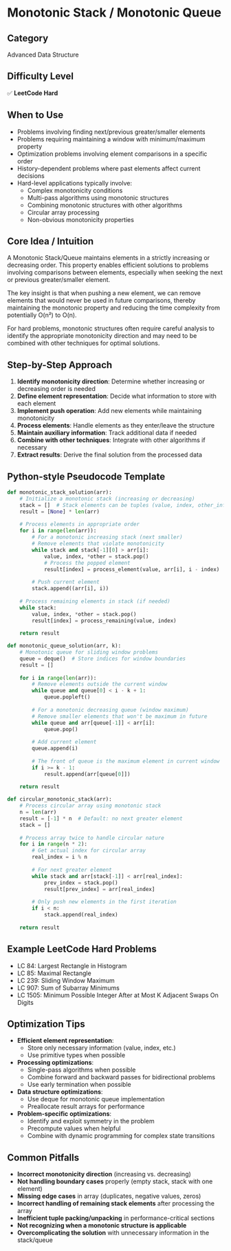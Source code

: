# Monotonic Stack / Monotonic Queue

## Category
Advanced Data Structure

## Difficulty Level
✅ **LeetCode Hard**

## When to Use
- Problems involving finding next/previous greater/smaller elements
- Problems requiring maintaining a window with minimum/maximum property
- Optimization problems involving element comparisons in a specific order
- History-dependent problems where past elements affect current decisions
- Hard-level applications typically involve:
  - Complex monotonicity conditions
  - Multi-pass algorithms using monotonic structures
  - Combining monotonic structures with other algorithms
  - Circular array processing
  - Non-obvious monotonicity properties

## Core Idea / Intuition
A Monotonic Stack/Queue maintains elements in a strictly increasing or decreasing order. This property enables efficient solutions to problems involving comparisons between elements, especially when seeking the next or previous greater/smaller element.

The key insight is that when pushing a new element, we can remove elements that would never be used in future comparisons, thereby maintaining the monotonic property and reducing the time complexity from potentially O(n²) to O(n).

For hard problems, monotonic structures often require careful analysis to identify the appropriate monotonicity direction and may need to be combined with other techniques for optimal solutions.

## Step-by-Step Approach
1. **Identify monotonicity direction**: Determine whether increasing or decreasing order is needed
2. **Define element representation**: Decide what information to store with each element
3. **Implement push operation**: Add new elements while maintaining monotonicity
4. **Process elements**: Handle elements as they enter/leave the structure
5. **Maintain auxiliary information**: Track additional data if needed
6. **Combine with other techniques**: Integrate with other algorithms if necessary
7. **Extract results**: Derive the final solution from the processed data

## Python-style Pseudocode Template
```python
def monotonic_stack_solution(arr):
    # Initialize a monotonic stack (increasing or decreasing)
    stack = []  # Stack elements can be tuples (value, index, other_info)
    result = [None] * len(arr)
    
    # Process elements in appropriate order
    for i in range(len(arr)):
        # For a monotonic increasing stack (next smaller)
        # Remove elements that violate monotonicity
        while stack and stack[-1][0] > arr[i]:
            value, index, *other = stack.pop()
            # Process the popped element
            result[index] = process_element(value, arr[i], i - index)
        
        # Push current element
        stack.append((arr[i], i))
    
    # Process remaining elements in stack (if needed)
    while stack:
        value, index, *other = stack.pop()
        result[index] = process_remaining(value, index)
    
    return result

def monotonic_queue_solution(arr, k):
    # Monotonic queue for sliding window problems
    queue = deque()  # Store indices for window boundaries
    result = []
    
    for i in range(len(arr)):
        # Remove elements outside the current window
        while queue and queue[0] < i - k + 1:
            queue.popleft()
        
        # For a monotonic decreasing queue (window maximum)
        # Remove smaller elements that won't be maximum in future
        while queue and arr[queue[-1]] < arr[i]:
            queue.pop()
        
        # Add current element
        queue.append(i)
        
        # The front of queue is the maximum element in current window
        if i >= k - 1:
            result.append(arr[queue[0]])
    
    return result

def circular_monotonic_stack(arr):
    # Process circular array using monotonic stack
    n = len(arr)
    result = [-1] * n  # Default: no next greater element
    stack = []
    
    # Process array twice to handle circular nature
    for i in range(n * 2):
        # Get actual index for circular array
        real_index = i % n
        
        # For next greater element
        while stack and arr[stack[-1]] < arr[real_index]:
            prev_index = stack.pop()
            result[prev_index] = arr[real_index]
        
        # Only push new elements in the first iteration
        if i < n:
            stack.append(real_index)
    
    return result
```

## Example LeetCode Hard Problems
- LC 84: Largest Rectangle in Histogram
- LC 85: Maximal Rectangle
- LC 239: Sliding Window Maximum
- LC 907: Sum of Subarray Minimums
- LC 1505: Minimum Possible Integer After at Most K Adjacent Swaps On Digits

## Optimization Tips
- **Efficient element representation**:
  - Store only necessary information (value, index, etc.)
  - Use primitive types when possible
- **Processing optimizations**:
  - Single-pass algorithms when possible
  - Combine forward and backward passes for bidirectional problems
  - Use early termination when possible
- **Data structure optimizations**:
  - Use deque for monotonic queue implementation
  - Preallocate result arrays for performance
- **Problem-specific optimizations**:
  - Identify and exploit symmetry in the problem
  - Precompute values when helpful
  - Combine with dynamic programming for complex state transitions

## Common Pitfalls
- **Incorrect monotonicity direction** (increasing vs. decreasing)
- **Not handling boundary cases** properly (empty stack, stack with one element)
- **Missing edge cases** in array (duplicates, negative values, zeros)
- **Incorrect handling of remaining stack elements** after processing the array
- **Inefficient tuple packing/unpacking** in performance-critical sections
- **Not recognizing when a monotonic structure is applicable**
- **Overcomplicating the solution** with unnecessary information in the stack/queue
